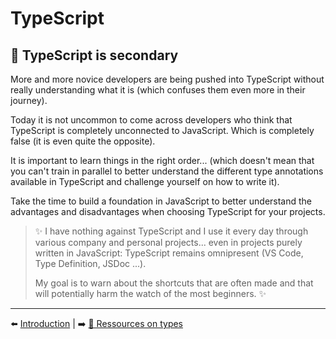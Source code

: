 # TypeScript

## 🙊 TypeScript is secondary
More and more novice developers are being pushed into TypeScript without really understanding what it is (which confuses them even more in their journey).

Today it is not uncommon to come across developers who think that TypeScript is completely unconnected to JavaScript. Which is completely false (it is even quite the opposite).

It is important to learn things in the right order... (which doesn't mean that you can't train in parallel to better understand the different type annotations available in TypeScript and challenge yourself on how to write it).

Take the time to build a foundation in JavaScript to better understand the advantages and disadvantages when choosing TypeScript for your projects.

> ✨ I have nothing against TypeScript and I use it every day through various company and personal projects... even in projects purely written in JavaScript: TypeScript remains omnipresent (VS Code, Type Definition, JSDoc ...). 
>
>  My goal is to warn about the shortcuts that are often made and that will potentially harm the watch of the most beginners. ✨

---

⬅️ [Introduction](./introduction.md) |
➡️ [🐲 Ressources on types](./ressources.md)